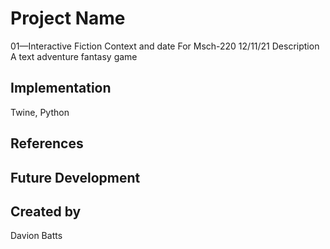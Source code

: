# Project Name
01—Interactive Fiction
Context and date
For Msch-220 12/11/21
Description
A text adventure fantasy game
## Implementation
Twine, Python
## References
## Future Development
## Created by
Davion Batts
